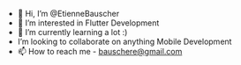 - 👋 Hi, I’m @EtienneBauscher
- 👀 I’m interested in Flutter Development
- 🌱 I’m currently learning a lot :)
- I’m looking to collaborate on anything Mobile Development
- 📫 How to reach me - bauschere@gmail.com

<!---
EtienneBauscher/EtienneBauscher is a ✨ special ✨ repository because its `README.md` (this file) appears on your GitHub profile.
You can click the Preview link to take a look at your changes.
--->
